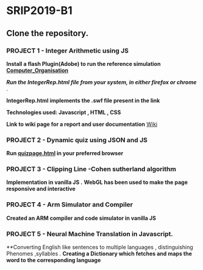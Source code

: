 # SRIP2019-B1

## Clone the repository.

### PROJECT 1 - Integer Arithmetic using JS 

**Install a flash Plugin(Adobe) to run the reference simulation [Computer_Organisation](http://cse11-iiith.vlabs.ac.in/Integers/IntegerArithmetic.swf)**

**_Run the IntegerRep.html file from your system, in either firefox or chrome_** .

**IntegerRep.html implements the .swf file present in the link**

**Technologies used: Javascript , HTML , CSS**

**Link to wiki page for a report and user documentation** [Wiki](https://github.com/Avi-141/SRIP2019-B1/wiki)


### PROJECT 2 - Dynamic quiz using JSON and JS

**Run [quizpage.html](https://github.com/Avi-141/SRIP2019-B1/blob/master/SRIP/QUIZ/Codes/quizpage.html) in your preferred browser**


### PROJECT 3 - Clipping Line -Cohen sutherland algorithm 

**Implementation in vanilla JS .**
**WebGL has been used to make the page responsive and interactive**


### PROJECT 4 - Arm Simulator and Compiler 

**Created an ARM compiler and code simulator in vanilla JS**

### PROJECT 5 - Neural Machine Translation in Javascript. 
**Converting English like sentences to multiple languages , distinguishing Phenomes ,syllables .
**Creating a Dictionary which fetches and maps the word to the corresponding language**




